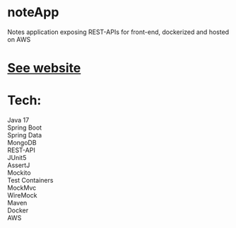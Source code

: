 # noteApp
Notes application exposing REST-APIs for front-end, dockerized and hosted on AWS

# [See website](http://ec2-54-93-52-240.eu-central-1.compute.amazonaws.com:3000/)

# Tech: <br />
Java 17 <br /> Spring Boot<br /> Spring Data<br /> MongoDB <br />REST-API<br /> JUnit5<br /> AssertJ<br /> Mockito<br /> Test Containers<br /> MockMvc<br /> WireMock<br /> Maven<br /> Docker<br />AWS<br />
